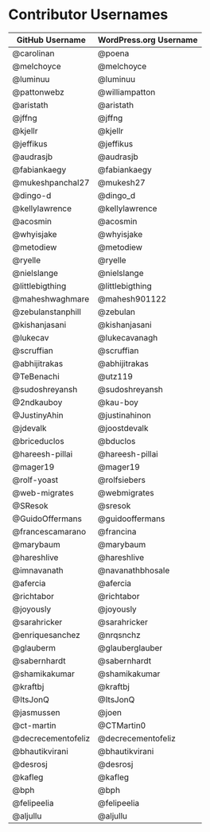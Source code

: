# Contributor Usernames

| GitHub Username | WordPress.org Username|
| --------------- | --------------------- |
| @carolinan | @poena |
| @melchoyce | @melchoyce |
| @luminuu | @luminuu |
| @pattonwebz | @williampatton |
| @aristath | @aristath |
| @jffng | @jffng |
| @kjellr | @kjellr |
| @jeffikus | @jeffikus |
| @audrasjb | @audrasjb |
| @fabiankaegy | @fabiankaegy |
| @mukeshpanchal27 | @mukesh27 |
| @dingo-d | @dingo_d |
| @kellylawrence | @kellylawrence |
| @acosmin | @acosmin |
| @whyisjake | @whyisjake |
| @metodiew | @metodiew |
| @ryelle | @ryelle |
| @nielslange | @nielslange |
| @littlebigthing | @littlebigthing |
| @maheshwaghmare | @mahesh901122 |
| @zebulanstanphill | @zebulan |
| @kishanjasani | @kishanjasani |
| @lukecav | @lukecavanagh |
| @scruffian | @scruffian |
| @abhijitrakas | @abhijitrakas |
| @TeBenachi | @utz119 |
| @sudoshreyansh | @sudoshreyansh |
| @2ndkauboy | @kau-boy |
| @JustinyAhin | @justinahinon |
| @jdevalk | @joostdevalk |
| @briceduclos | @bduclos |
| @hareesh-pillai | @hareesh-pillai |
| @mager19 | @mager19 |
| @rolf-yoast | @rolfsiebers
| @web-migrates | @webmigrates
| @SResok | @sresok |
| @GuidoOffermans | @guidooffermans |
| @francescamarano | @francina |
| @marybaum | @marybaum |
| @hareshlive | @hareshlive
| @imnavanath | @navanathbhosale |
| @afercia | @afercia |
| @richtabor | @richtabor |
| @joyously | @joyously |
| @sarahricker | @sarahricker |
| @enriquesanchez | @nrqsnchz |
| @glauberm | @glauberglauber |
| @sabernhardt | @sabernhardt |
| @shamikakumar | @shamikakumar |
| @kraftbj | @kraftbj |
| @ItsJonQ | @ItsJonQ |
| @jasmussen | @joen |
| @ct-martin | @CTMartin0 |
| @decrecementofeliz | @decrecementofeliz |
| @bhautikvirani | @bhautikvirani |
| @desrosj | @desrosj |
| @kafleg | @kafleg |
| @bph| @bph |
| @felipeelia | @felipeelia |
| @aljullu | @aljullu |


